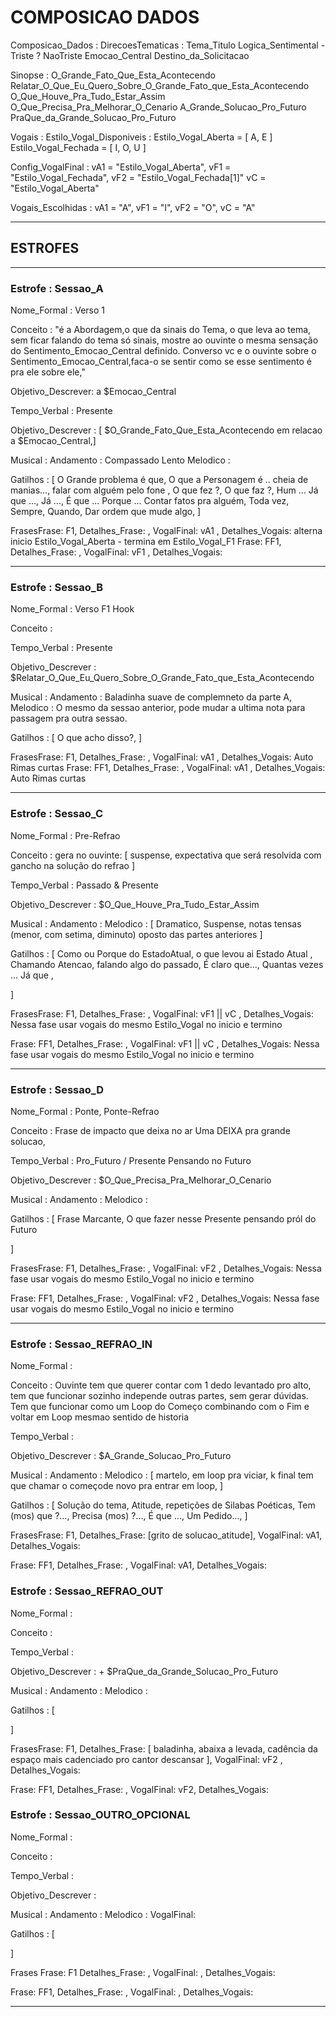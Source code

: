 # COMPOSICAO DADOS

Composicao_Dados :
  DirecoesTematicas :
    Tema_Titulo
    Logica_Sentimental - Triste ? NaoTriste
    Emocao_Central
    Destino_da_Solicitacao

  Sinopse :
    O_Grande_Fato_Que_Esta_Acontecendo
    Relatar_O_Que_Eu_Quero_Sobre_O_Grande_Fato_que_Esta_Acontecendo
    O_Que_Houve_Pra_Tudo_Estar_Assim
    O_Que_Precisa_Pra_Melhorar_O_Cenario
    A_Grande_Solucao_Pro_Futuro
    PraQue_da_Grande_Solucao_Pro_Futuro

  Vogais :
    Estilo_Vogal_Disponiveis :
      Estilo_Vogal_Aberta = [ A, E ]
      Estilo_Vogal_Fechada = [ I, O, U ]

  Config_VogalFinal :
      vA1 = "Estilo_Vogal_Aberta",
      vF1 = "Estilo_Vogal_Fechada",
      vF2 = "Estilo_Vogal_Fechada[1]"
      vC = "Estilo_Vogal_Aberta"

  Vogais_Escolhidas :
    vA1 = "A",
    vF1 = "I",
    vF2 = "O",
    vC = "A"


---

## ESTROFES

---

### Estrofe : Sessao_A

Nome_Formal : Verso 1

Conceito : "é a Abordagem,o que da sinais do Tema, o que leva ao tema, sem ficar falando do tema só sinais, mostre ao ouvinte o mesma sensação do Sentimento_Emocao_Central definido. Converso vc e o ouvinte sobre o Sentimento_Emocao_Central,faca-o se sentir como se esse sentimento é pra ele sobre ele,"

Objetivo_Descrever:  a $Emocao_Central

Tempo_Verbal : Presente

Objetivo_Descrever : [ $O_Grande_Fato_Que_Esta_Acontecendo em relacao a $Emocao_Central,]

Musical :
  Andamento : Compassado Lento
  Melodico :


Gatilhos : [
O Grande problema é que,
O que a Personagem é .. cheia de manias...,
falar com alguém pelo fone ,
O que fez ?,
O que faz ?,
Hum ...
Já que ..., Já ...,
É que ...
Porque ...
Contar fatos pra alguém,
Toda vez,
Sempre,
Quando,
Dar ordem que mude algo,
]

FrasesFrase: F1, Detalhes_Frase: , VogalFinal: vA1 , Detalhes_Vogais: alterna inicio Estilo_Vogal_Aberta - termina em Estilo_Vogal_F1
Frase: FF1, Detalhes_Frase: , VogalFinal: vF1 , Detalhes_Vogais:


---

### Estrofe : Sessao_B

Nome_Formal : Verso F1 Hook

Conceito :

Tempo_Verbal : Presente

Objetivo_Descrever : $Relatar_O_Que_Eu_Quero_Sobre_O_Grande_Fato_que_Esta_Acontecendo

Musical :
  Andamento : Baladinha suave de complemneto da parte A,
  Melodico : O mesmo da sessao anterior, pode mudar a ultima nota para passagem pra outra sessao.


Gatilhos : [
O que acho disso?,
]

FrasesFrase: F1, Detalhes_Frase: , VogalFinal: vA1 , Detalhes_Vogais: Auto Rimas curtas
Frase: FF1, Detalhes_Frase: , VogalFinal: vA1 , Detalhes_Vogais: Auto Rimas curtas

---

### Estrofe : Sessao_C

Nome_Formal : Pre-Refrao

Conceito : gera no ouvinte: [ suspense, expectativa que será resolvida com gancho na solução do refrao  ]

Tempo_Verbal : Passado & Presente

Objetivo_Descrever : $O_Que_Houve_Pra_Tudo_Estar_Assim

Musical :
  Andamento :
  Melodico : [ Dramatico, Suspense, notas tensas (menor, com setima, diminuto) oposto das partes anteriores ]


Gatilhos : [
Como ou Porque do EstadoAtual,
o que levou ai Estado Atual , Chamando Atencao,
falando algo do passado,
É claro que...,
Quantas vezes ...
Já que ,

]

FrasesFrase: F1, Detalhes_Frase: , VogalFinal: vF1 || vC , Detalhes_Vogais: Nessa fase usar vogais do mesmo Estilo_Vogal no inicio e termino

Frase: FF1, Detalhes_Frase: , VogalFinal: vF1  || vC , Detalhes_Vogais: Nessa fase usar vogais do mesmo Estilo_Vogal no inicio e termino

---

### Estrofe : Sessao_D

Nome_Formal : Ponte, Ponte-Refrao

Conceito : Frase de impacto que deixa no ar Uma DEIXA pra grande solucao,

Tempo_Verbal : Pro_Futuro / Presente Pensando no Futuro

Objetivo_Descrever : $O_Que_Precisa_Pra_Melhorar_O_Cenario

Musical :
  Andamento :
  Melodico :

Gatilhos : [
Frase Marcante,
O que fazer nesse Presente pensando pról do Futuro

]

FrasesFrase: F1, Detalhes_Frase: , VogalFinal: vF2 , Detalhes_Vogais: Nessa fase usar vogais do mesmo Estilo_Vogal no inicio e termino

Frase: FF1, Detalhes_Frase: , VogalFinal: vF2 , Detalhes_Vogais: Nessa fase usar vogais do mesmo Estilo_Vogal no inicio e termino

---


### Estrofe : Sessao_REFRAO_IN

Nome_Formal :

Conceito : Ouvinte tem que querer contar com 1 dedo levantado pro alto, tem que funcionar sozinho independe outras partes, sem gerar dúvidas. Tem que funcionar como um Loop do Começo combinando com o Fim e voltar em Loop mesmao sentido de historia

Tempo_Verbal :

Objetivo_Descrever : $A_Grande_Solucao_Pro_Futuro

Musical :
  Andamento :
  Melodico : [ martelo,  em loop pra viciar, k final tem que chamar o começode novo pra entrar em loop, ]

Gatilhos : [
  Solução do tema,
  Atitude,
  repetições de Silabas Poéticas,
  Tem (mos) que ?...,
  Precisa (mos) ?...,
  É que ...,
  Um Pedido...,
]

FrasesFrase: F1, Detalhes_Frase: [grito de solucao_atitude], VogalFinal:  vA1, Detalhes_Vogais:

Frase: FF1, Detalhes_Frase: , VogalFinal:  vA1, Detalhes_Vogais:


### Estrofe : Sessao_REFRAO_OUT

Nome_Formal :

Conceito :

Tempo_Verbal :

Objetivo_Descrever : + $PraQue_da_Grande_Solucao_Pro_Futuro

Musical :
  Andamento :
  Melodico :

Gatilhos : [

]

FrasesFrase: F1, Detalhes_Frase: [ baladinha, abaixa a levada, cadência da espaço mais cadenciado pro cantor descansar ], VogalFinal: vF2 , Detalhes_Vogais:

Frase: FF1, Detalhes_Frase: , VogalFinal:  vF2, Detalhes_Vogais:


### Estrofe : Sessao_OUTRO_OPCIONAL

Nome_Formal :

Conceito :

Tempo_Verbal :

Objetivo_Descrever :

Musical :
  Andamento :
  Melodico :
  VogalFinal:

Gatilhos : [

]

Frases
Frase: F1
Detalhes_Frase:  ,  VogalFinal:  , Detalhes_Vogais:

Frase: FF1, Detalhes_Frase: , VogalFinal:  , Detalhes_Vogais:

---

